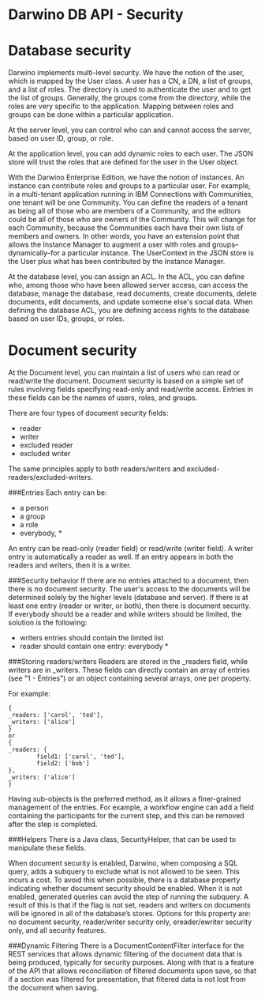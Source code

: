 Darwino DB API - Security
=======================

# Database security
Darwino implements multi-level security. We have the notion of the user, which is mapped by the User class. A user has a CN, a DN, a list of groups, and a list of roles. The directory is used to authenticate the user and to get the list of groups. Generally, the groups come from the directory, while the roles are very specific to the application. Mapping between roles and groups can be done within a particular application.

At the server level, you can control who can and cannot access the server, based on user ID, group, or role.

At the application level, you can add dynamic roles to each user. The JSON store will trust the roles that are defined for the user in the User object.

With the Darwino Enterprise Edition, we have the notion of instances. An instance can contribute roles and groups to a particular user. For example, in a multi-tenant application running in IBM Connections with Communities, one tenant will be one Community. You can define the readers of a tenant as being all of those who are members of a Community, and the editors could be all of those who are owners of the Community. This will change for each Community, because the Communities each have their own lists of members and owners. In other words, you have an extension point that allows the Instance Manager to augment a user with roles and groups–dynamically–for a particular instance. The UserContext in the JSON store is the User plus what has been contributed by the Instance Manager.

At the database level, you can assign an ACL. In the ACL, you can define who, among those who have been allowed server access, can access the database, manage the database, read documents, create documents, delete documents, edit documents, and update someone else's social data. When defining the database ACL, you are defining access rights to the database based on user IDs, groups, or roles.

# Document security
At the Document level, you can maintain a list of users who can read or read/write the document.  Document security is based on a simple set of rules involving fields specifying read-only and read/write access. Entries in these fields can be the names of users, roles, and groups.

There are four types of document security fields:
- reader
- writer
- excluded reader
- excluded writer

The same principles apply to both readers/writers and excluded-readers/excluded-writers. 
 
###Entries 
Each entry can be: 
- a person 
- a group 
- a role 
- everybody, * 

An entry can be read-only (reader field) or read/write (writer field). A writer entry is automatically a reader as well. 
If an entry appears in both the readers and writers, then it is a writer.  
 
###Security behavior 
If there are no entries attached to a document, then there is no document security. The user's access to the documents will be determined solely by the higher levels (database and server). 
If there is at least one entry (reader or writer, or both), then there is document security. 
If everybody should be a reader and while writers should be limited, the solution is the following: 
- writers entries should contain the limited list 
- reader should contain one entry: everybody * 

###Storing readers/writers 
Readers are stored in the _readers field, while writers are in _writers. 
These fields can directly contain an array of entries (see "1 - Entries") or an object containing several arrays, one per property. 

For example: 
```
{ 
_readers: ['carol', 'ted'], 
_writers: ['alice'] 
} 
or 
{ 
_readers: { 
        field1: ['carol', 'ted'], 
        field2: ['bob'] 
}, 
_writers: ['alice'] 
} 

```

Having sub-objects is the preferred method, as it allows a finer-grained management of the entries. For example, a workflow engine can add a field containing the participants for the current step, and this can be removed after the step is completed.

###Helpers 
There is a Java class, SecurityHelper, that can be used to manipulate these fields.
 
When document security is enabled, Darwino, when composing a SQL query, adds a subquery to exclude what is not allowed to be seen. This incurs a cost. To avoid this when possible, there is a database property indicating whether document security should be enabled. When it is not enabled, generated queries can avoid the step of running the subquery. A result of this is that if the flag is not set, readers and writers on documents will be ignored in all of the database’s stores. Options for this property are: no document security, reader/writer security only, ereader/ewriter security only, and all security features.

###Dynamic Filtering
There is a DocumentContentFilter interface for the REST services that allows dynamic filtering of the document data that is being produced, typically for security purposes. Along with that is a feature of the API that allows reconciliation of filtered documents upon save, so that if a section was filtered for presentation, that filtered data is not lost from the document when saving.
